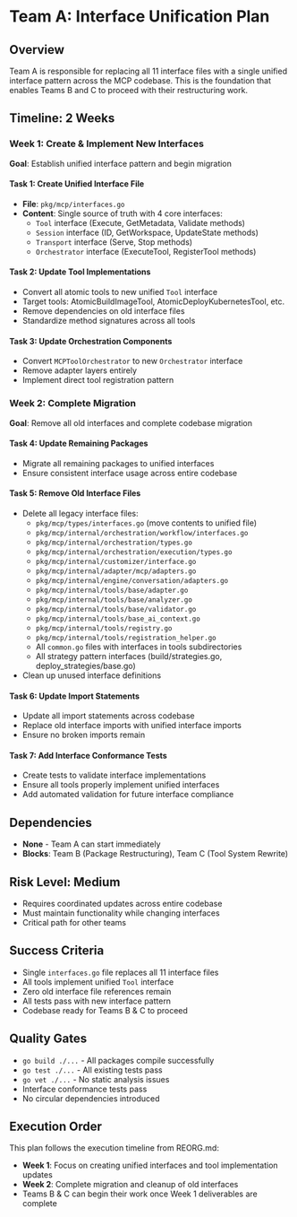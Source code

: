 # Team A: Interface Unification Plan

## Overview
Team A is responsible for replacing all 11 interface files with a single unified interface pattern across the MCP codebase. This is the foundation that enables Teams B and C to proceed with their restructuring work.

## Timeline: 2 Weeks

### Week 1: Create & Implement New Interfaces
**Goal**: Establish unified interface pattern and begin migration

#### Task 1: Create Unified Interface File
- **File**: `pkg/mcp/interfaces.go`
- **Content**: Single source of truth with 4 core interfaces:
  - `Tool` interface (Execute, GetMetadata, Validate methods)
  - `Session` interface (ID, GetWorkspace, UpdateState methods)
  - `Transport` interface (Serve, Stop methods)
  - `Orchestrator` interface (ExecuteTool, RegisterTool methods)

#### Task 2: Update Tool Implementations
- Convert all atomic tools to new unified `Tool` interface
- Target tools: AtomicBuildImageTool, AtomicDeployKubernetesTool, etc.
- Remove dependencies on old interface files
- Standardize method signatures across all tools

#### Task 3: Update Orchestration Components
- Convert `MCPToolOrchestrator` to new `Orchestrator` interface
- Remove adapter layers entirely
- Implement direct tool registration pattern

### Week 2: Complete Migration
**Goal**: Remove all old interfaces and complete codebase migration

#### Task 4: Update Remaining Packages
- Migrate all remaining packages to unified interfaces
- Ensure consistent interface usage across entire codebase

#### Task 5: Remove Old Interface Files
- Delete all legacy interface files:
  - `pkg/mcp/types/interfaces.go` (move contents to unified file)
  - `pkg/mcp/internal/orchestration/workflow/interfaces.go`
  - `pkg/mcp/internal/orchestration/types.go`
  - `pkg/mcp/internal/orchestration/execution/types.go`
  - `pkg/mcp/internal/customizer/interface.go`
  - `pkg/mcp/internal/adapter/mcp/adapters.go`
  - `pkg/mcp/internal/engine/conversation/adapters.go`
  - `pkg/mcp/internal/tools/base/adapter.go`
  - `pkg/mcp/internal/tools/base/analyzer.go`
  - `pkg/mcp/internal/tools/base/validator.go`
  - `pkg/mcp/internal/tools/base_ai_context.go`
  - `pkg/mcp/internal/tools/registry.go`
  - `pkg/mcp/internal/tools/registration_helper.go`
  - All `common.go` files with interfaces in tools subdirectories
  - All strategy pattern interfaces (build/strategies.go, deploy_strategies/base.go)
- Clean up unused interface definitions

#### Task 6: Update Import Statements
- Update all import statements across codebase
- Replace old interface imports with unified interface imports
- Ensure no broken imports remain

#### Task 7: Add Interface Conformance Tests
- Create tests to validate interface implementations
- Ensure all tools properly implement unified interfaces
- Add automated validation for future interface compliance

## Dependencies
- **None** - Team A can start immediately
- **Blocks**: Team B (Package Restructuring), Team C (Tool System Rewrite)

## Risk Level: Medium
- Requires coordinated updates across entire codebase
- Must maintain functionality while changing interfaces
- Critical path for other teams

## Success Criteria
- Single `interfaces.go` file replaces all 11 interface files
- All tools implement unified `Tool` interface
- Zero old interface file references remain
- All tests pass with new interface pattern
- Codebase ready for Teams B & C to proceed

## Quality Gates
- `go build ./...` - All packages compile successfully
- `go test ./...` - All existing tests pass
- `go vet ./...` - No static analysis issues
- Interface conformance tests pass
- No circular dependencies introduced

## Execution Order
This plan follows the execution timeline from REORG.md:
- **Week 1**: Focus on creating unified interfaces and tool implementation updates
- **Week 2**: Complete migration and cleanup of old interfaces
- Teams B & C can begin their work once Week 1 deliverables are complete